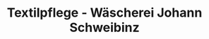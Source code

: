 ---
title: "Textilpflege - Wäscherei Johann Schweibinz"
url: /gmunden/textilpflege-waescherei-johann-schweibinz/
shop: Wäscherei
---